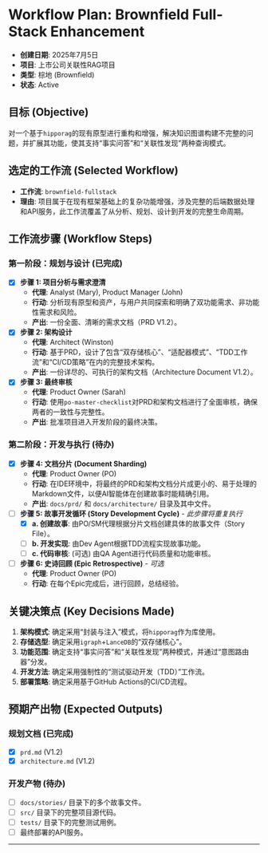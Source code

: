 # **Workflow Plan: Brownfield Full-Stack Enhancement**

* **创建日期**: 2025年7月5日
* **项目**: 上市公司关联性RAG项目
* **类型**: 棕地 (Brownfield)
* **状态**: Active

## **目标 (Objective)**

对一个基于`hipporag`的现有原型进行重构和增强，解决知识图谱构建不完整的问题，并扩展其功能，使其支持“事实问答”和“关联性发现”两种查询模式。

## **选定的工作流 (Selected Workflow)**

* **工作流**: `brownfield-fullstack`
* **理由**: 项目属于在现有框架基础上的复杂功能增强，涉及完整的后端数据处理和API服务，此工作流覆盖了从分析、规划、设计到开发的完整生命周期。

## **工作流步骤 (Workflow Steps)**

### **第一阶段：规划与设计 (已完成)**
* [x] **步骤 1: 项目分析与需求澄清**
    * **代理**: Analyst (Mary), Product Manager (John)
    * **行动**: 分析现有原型和资产，与用户共同探索和明确了双功能需求、非功能性需求和风险。
    * **产出**: 一份全面、清晰的需求文档（PRD V1.2）。
* [x] **步骤 2: 架构设计**
    * **代理**: Architect (Winston)
    * **行动**: 基于PRD，设计了包含“双存储核心”、“适配器模式”、“TDD工作流”和“CI/CD策略”在内的完整技术架构。
    * **产出**: 一份详尽的、可执行的架构文档（Architecture Document V1.2）。
* [x] **步骤 3: 最终审核**
    * **代理**: Product Owner (Sarah)
    * **行动**: 使用`po-master-checklist`对PRD和架构文档进行了全面审核，确保两者的一致性与完整性。
    * **产出**: 批准项目进入开发阶段的最终决策。

### **第二阶段：开发与执行 (待办)**
* [x] **步骤 4: 文档分片 (Document Sharding)**
    * **代理**: Product Owner (PO)
    * **行动**: 在IDE环境中，将最终的PRD和架构文档分片成更小的、易于处理的Markdown文件，以便AI智能体在创建故事时能精确引用。
    * **产出**: `docs/prd/` 和 `docs/architecture/` 目录及其中文件。
* [ ] **步骤 5: 故事开发循环 (Story Development Cycle)** - *此步骤将重复执行*
    * [x] **a. 创建故事**: 由PO/SM代理根据分片文档创建具体的故事文件（Story File）。<!-- current-step: Story 2.2 created -->
    * [ ] **b. 开发实现**: 由Dev Agent根据TDD流程实现故事功能。
    * [ ] **c. 代码审核**: (可选) 由QA Agent进行代码质量和功能审核。
* [ ] **步骤 6: 史诗回顾 (Epic Retrospective)** - *可选*
    * **代理**: Product Owner (PO)
    * **行动**: 在每个Epic完成后，进行回顾，总结经验。

## **关键决策点 (Key Decisions Made)**

1.  **架构模式**: 确定采用“封装与注入”模式，将`hipporag`作为库使用。
2.  **存储选型**: 确定采用`igraph`+`LanceDB`的“双存储核心”。
3.  **功能范围**: 确定支持“事实问答”和“关联性发现”两种模式，并通过“意图路由器”分发。
4.  **开发方法**: 确定采用强制性的“测试驱动开发（TDD）”工作流。
5.  **部署策略**: 确定采用基于GitHub Actions的CI/CD流程。

## **预期产出物 (Expected Outputs)**

### **规划文档 (已完成)**
* [x] `prd.md` (V1.2)
* [x] `architecture.md` (V1.2)

### **开发产物 (待办)**
* [ ] `docs/stories/` 目录下的多个故事文件。
* [ ] `src/` 目录下的完整项目源代码。
* [ ] `tests/` 目录下的完整测试用例。
* [ ] 最终部署的API服务。

---